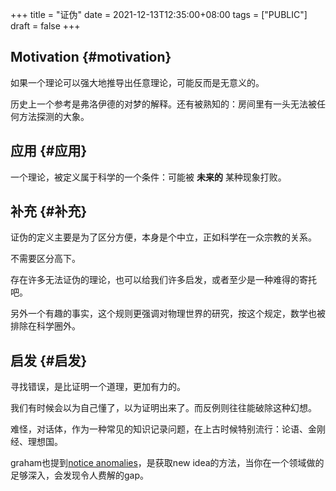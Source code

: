 +++
title = "证伪"
date = 2021-12-13T12:35:00+08:00
tags = ["PUBLIC"]
draft = false
+++

## Motivation {#motivation}

如果一个理论可以强大地推导出任意理论，可能反而是无意义的。

历史上一个参考是弗洛伊德的对梦的解释。还有被熟知的：房间里有一头无法被任何方法探测的大象。


## 应用 {#应用}

一个理论，被定义属于科学的一个条件：可能被 **未来的** 某种现象打败。


## 补充 {#补充}

证伪的定义主要是为了区分方便，本身是个中立，正如科学在一众宗教的关系。

不需要区分高下。

存在许多无法证伪的理论，也可以给我们许多启发，或者至少是一种难得的寄托吧。

另外一个有趣的事实，这个规则更强调对物理世界的研究，按这个规定，数学也被排除在科学圈外。


## 启发 {#启发}

寻找错误，是比证明一个道理，更加有力的。

我们有时候会以为自己懂了，以为证明出来了。而反例则往往能破除这种幻想。

难怪，对话体，作为一种常见的知识记录问题，在上古时候特别流行：论语、金刚经、理想国。

graham也提到[notice anomalies](http://www.paulgraham.com/getideas.html)，是获取new idea的方法，当你在一个领域做的足够深入，会发现令人费解的gap。
